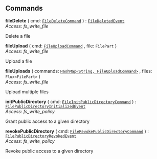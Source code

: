 

## Commands





  
<article>

**fileDelete** ( cmd: [`FileDeleteCommand`](#command) ) : [`FileDeletedEvent`](#event) <br/> *Access: fs_write_file* 

Delete a file

</article>
<article>

**fileUpload** ( cmd: [`FileUploadCommand`](#command) , file: `FilePart` ) <br/> *Access: fs_write_file* 

Upload a file

</article>
<article>

**fileUploads** ( commands: [`HashMap<String, FileUploadCommand>`](#command) , files: `Flux<FilePart>` ) <br/> *Access: fs_write_file* 

Upload multiple files

</article>
<article>

**initPublicDirectory** ( cmd: [`FileInitPublicDirectoryCommand`](#command) ) : [`FilePublicDirectoryInitializedEvent`](#event) <br/> *Access: fs_write_policy* 

Grant public access to a given directory

</article>
<article>

**revokePublicDirectory** ( cmd: [`FileRevokePublicDirectoryCommand`](#command) ) : [`FilePublicDirectoryRevokedEvent`](#event) <br/> *Access: fs_write_policy* 

Revoke public access to a given directory

</article>

